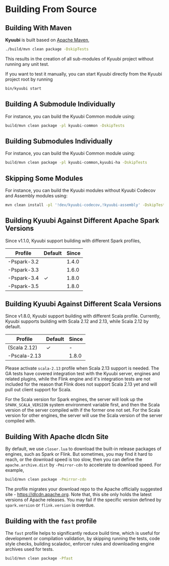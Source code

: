<!--
- Licensed to the Apache Software Foundation (ASF) under one or more
- contributor license agreements.  See the NOTICE file distributed with
- this work for additional information regarding copyright ownership.
- The ASF licenses this file to You under the Apache License, Version 2.0
- (the "License"); you may not use this file except in compliance with
- the License.  You may obtain a copy of the License at
-
-   http://www.apache.org/licenses/LICENSE-2.0
-
- Unless required by applicable law or agreed to in writing, software
- distributed under the License is distributed on an "AS IS" BASIS,
- WITHOUT WARRANTIES OR CONDITIONS OF ANY KIND, either express or implied.
- See the License for the specific language governing permissions and
- limitations under the License.
-->

# Building From Source

## Building With Maven

**Kyuubi** is built based on [Apache Maven](https://maven.apache.org),

```bash
./build/mvn clean package -DskipTests
```

This results in the creation of all sub-modules of Kyuubi project without running any unit test.

If you want to test it manually, you can start Kyuubi directly from the Kyuubi project root by running

```bash
bin/kyuubi start
```

## Building A Submodule Individually

For instance, you can build the Kyuubi Common module using:

```bash
build/mvn clean package -pl kyuubi-common -DskipTests
```

## Building Submodules Individually

For instance, you can build the Kyuubi Common module using:

```bash
build/mvn clean package -pl kyuubi-common,kyuubi-ha -DskipTests
```

## Skipping Some Modules

For instance, you can build the Kyuubi modules without Kyuubi Codecov and Assembly modules using:

```bash
mvn clean install -pl '!dev/kyuubi-codecov,!kyuubi-assembly' -DskipTests
```

## Building Kyuubi Against Different Apache Spark Versions

Since v1.1.0, Kyuubi support building with different Spark profiles,

|   Profile   | Default | Since |
|-------------|---------|-------|
| -Pspark-3.2 |         | 1.4.0 |
| -Pspark-3.3 |         | 1.6.0 |
| -Pspark-3.4 | ✓       | 1.8.0 |
| -Pspark-3.5 |         | 1.8.0 |

## Building Kyuubi Against Different Scala Versions

Since v1.8.0, Kyuubi support building with different Scala profile. Currently, Kyuubi supports building with Scala 2.12 and 2.13, while Scala 2.12 by default.

|   Profile    | Default | Since |
|--------------|---------|-------|
| (Scala 2.12) | ✓       | -     |
| -Pscala-2.13 |         | 1.8.0 |

Please activate `scala-2.13` profile when Scala 2.13 support is needed. The GA tests have covered integration test with the Kyuubi server, engines and related plugins, while the Flink engine and it's integration tests are not included for the reason that Flink does not support Scala 2.13 yet and will pull out client support for Scala.

For the Scala version for Spark engines, the server will look up the `SPARK_SCALA_VERSION` system environment variable first, and then the Scala version of the server compiled with if the former one not set. For the Scala version for other engines, the server will use the Scala version of the server compiled with.

## Building With Apache dlcdn Site

By default, we use `closer.lua` to download the built-in release packages of engines,
such as Spark or Flink.
But sometimes, you may find it hard to reach, or the download speed is too slow,
then you can define the `apache.archive.dist` by `-Pmirror-cdn` to accelerate to download speed.
For example,

```bash
build/mvn clean package -Pmirror-cdn
```

The profile migrates your download repo to the Apache officially suggested site - https://dlcdn.apache.org.
Note that, this site only holds the latest versions of Apache releases. You may fail if the specific version
defined by `spark.version` or `flink.version` is overdue.

## Building with the `fast` profile

The `fast` profile helps to significantly reduce build time, which is useful for development or compilation validation, by skipping running the tests, code style checks, building scaladoc, enforcer rules and downloading engine archives used for tests.

```bash
build/mvn clean package -Pfast
```

